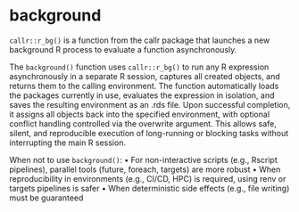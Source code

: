 # background

`callr::r_bg()` is a function from the callr package that launches a new background R process to evaluate a function asynchronously. 

The `background()` function uses `callr::r_bg()` to run any R expression asynchronously in a separate R session, captures all created objects, and returns them to the calling environment. The function automatically loads the packages currently in use, evaluates the expression in isolation, and saves the resulting environment as an .rds file. Upon successful completion, it assigns all objects back into the specified environment, with optional conflict handling controlled via the overwrite argument. This allows safe, silent, and reproducible execution of long-running or blocking tasks without interrupting the main R session.

When not to use `background()`:
	•	For non-interactive scripts (e.g., Rscript pipelines), parallel tools (future, foreach, targets) are more robust
	•	When reproducibility in environments (e.g., CI/CD, HPC) is required, using renv or targets pipelines is safer
	•	When deterministic side effects (e.g., file writing) must be guaranteed
